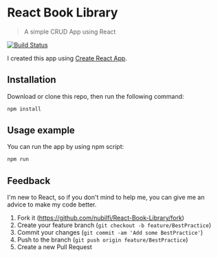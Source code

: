 # React Book Library
> A simple CRUD App using React

[![Build Status](https://travis-ci.org/nubilfi/React-Book-Library.svg?branch=master)](https://travis-ci.org/nubilfi/React-Book-Library)

I created this app using [Create React App](https://github.com/facebookincubator/create-react-app). 
## Installation
Download or clone this repo, then run the following command:
```sh
npm install
```
## Usage example
You can run the app by using npm script:
```sh
npm run
```
## Feedback
I'm new to React, so if you don't mind to help me, you can give me an advice to make my code better.

1. Fork it (<https://github.com/nubilfi/React-Book-Library/fork>)
2. Create your feature branch (`git checkout -b feature/BestPractice`)
3. Commit your changes (`git commit -am 'Add some BestPractice'`)
4. Push to the branch (`git push origin feature/BestPractice`)
5. Create a new Pull Request
